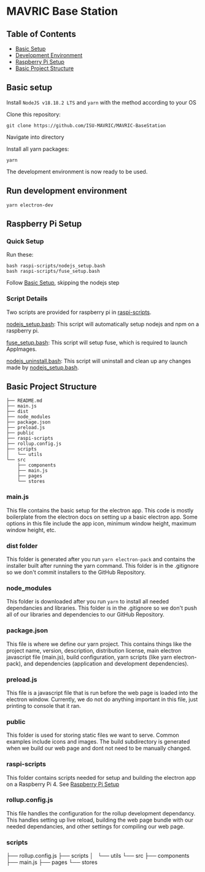 # MAVRIC Base Station

## Table of Contents
- [Basic Setup](#basic-setup)
- [Development Environment](#run-development-environment)
- [Raspberry Pi Setup](#raspberry-pi-setup)
- [Basic Project Structure](#basic-project-structure)

## Basic setup

Install ```NodeJS v18.18.2 LTS``` and ```yarn``` with the method according to your OS

Clone this repository:
```bash:
git clone https://github.com/ISU-MAVRIC/MAVRIC-BaseStation
```

Navigate into directory

Install all yarn packages:
```bash:
yarn
```

The development environment is now ready to be used.

## Run development environment
```bash:
yarn electron-dev
```


## Raspberry Pi Setup

### Quick Setup
Run these: 

```bash:
bash raspi-scripts/nodejs_setup.bash
bash raspi-scripts/fuse_setup.bash
```

Follow [Basic Setup](#basic-setup), skipping the nodejs step

### Script Details

Two scripts are provided for raspberry pi in [raspi-scripts](https://github.com/ISU-MAVRIC/MAVRIC-BaseStation/tree/main/raspi-scripts).

[nodejs_setup.bash](https://github.com/ISU-MAVRIC/MAVRIC-BaseStation/blob/main/raspi-scripts/nodejs_setup.bash): This script will automatically setup nodejs and npm on a raspberry pi.

[fuse_setup.bash](https://github.com/ISU-MAVRIC/MAVRIC-BaseStation/blob/main/raspi-scripts/fuse_setup.bash): This script will setup fuse, which is required to launch AppImages.

[nodejs_uninstall.bash](https://github.com/ISU-MAVRIC/MAVRIC-BaseStation/blob/main/raspi-scripts/nodejs_uninstall.bash): This script will uninstall and clean up any changes made by [nodejs_setup.bash](https://github.com/ISU-MAVRIC/MAVRIC-BaseStation/blob/main/raspi-scripts/nodejs_setup.bash).


## Basic Project Structure
```.
├── README.md 
├── main.js
├── dist
├── node_modules
├── package.json
├── preload.js
├── public
├── raspi-scripts
├── rollup.config.js
├── scripts
│   └── utils
└── src
    ├── components
    ├── main.js
    ├── pages
    └── stores

```
### main.js
This file contains the basic setup for the electron app. This code is mostly boilerplate from the electron docs on setting up a basic electron app. Some options in this file include the app icon, minimum window height, maximum window height, etc.

### dist folder
This folder is generated after you run ```yarn electron-pack``` and contains the installer built after running the yarn command. This folder is in the .gitignore so we don't commit installers to the GitHub Repository. 

### node_modules
This folder is downloaded after you run ```yarn``` to install all needed dependancies and libraries. This folder is in the .gitignore so we don't push all of our libraries and dependencies to our GitHub Repository. 

### package.json
This file is where we define our yarn project. This contains things like the project name, version, description, distribution license, main electron javascript file (main.js), build configuration, yarn scripts (like yarn electron-pack), and dependencies (application and development dependencies).

### preload.js
This file is a javascript file that is run before the web page is loaded into the electron window. Currently, we do not do anything important in this file, just printing to console that it ran.

### public
This folder is used for storing static files we want to serve. Common examples include icons and images. The build subdirectory is generated when we build our web page and dont not need to be manually changed.

### raspi-scripts
This folder contains scripts needed for setup and building the electron app on a Raspberry Pi 4. See [Raspberry Pi Setup](#raspberry-pi-setup)


### rollup.config.js
This file handles the configuration for the rollup development dependancy. This handles setting up live reload, building the web page bundle with our needed dependancies, and other settings for compiling our web page.

### scripts


├── rollup.config.js
├── scripts
│   └── utils
└── src
    ├── components
    ├── main.js
    ├── pages
    └── stores